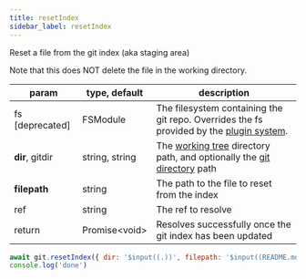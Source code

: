 ```yaml
---
title: resetIndex
sidebar_label: resetIndex
---
```


Reset a file from the git index (aka staging area)

Note that this does NOT delete the file in the working directory.

| param           | type, default   | description                                                                                                    |
| --------------- | --------------- | -------------------------------------------------------------------------------------------------------------- |
| fs [deprecated] | FSModule        | The filesystem containing the git repo. Overrides the fs provided by the [plugin system](./plugin_fs.md).      |
| **dir**, gitdir | string, string  | The [working tree](dir-vs-gitdir.md) directory path, and optionally the [git directory](dir-vs-gitdir.md) path |
| **filepath**    | string          | The path to the file to reset from the index                                                                   |
| ref             | string          | The ref to resolve                                                                                             |
| return          | Promise\<void\> | Resolves successfully once the git index has been updated                                                      |

```js live
await git.resetIndex({ dir: '$input((.))', filepath: '$input((README.md))' })
console.log('done')
```
